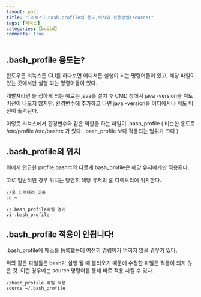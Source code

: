 ```yaml
---
layout: post
title: "[리눅스].bash_profile의 용도,위치와 적용방법(source)"
tags: [리눅스]
categories: [build]
comments: true
---
```


## .bash_profile 용도는?
 윈도우든 리눅스든 CLI를 하다보면 어디서든 실행이 되는 명령어들이 있고, 해당 파일이 있는 곳에서만 실행 되는 명령어들이 있다.
 
 개발자라면 늘 접하게 되는 예로는 java를 설치 후 CMD 창에서 java -version을 쳐도 버전이 나오지 않지만. 환경변수에 추가하고 나면 java -version을 어디에서나 쳐도 버전이 출력된다.

이렇듯 리눅스에서 환경변수와 같은 역할을 하는 파일이 .bash_profile
( 비슷한 용도로 /etc/profile /etc/bashrc 가 있다. .bash_profile 보다 적용되는 범위가 크다 )

## .bash_profile의 위치

위에서 언급한 profile,bashrc와 다르게 bash_profile은 해당 유저에게만 적용된다.

고로 일반적인 경우 위치는 당연히 해당 유저의 홈 디렉토리에 위치한다.

```aidl
//홈 디렉터리 이동
cd ~

//.bash_profile파일 열기
vi .bash_profile
```

## .bash_profile 적용이 안됩니다!

.bash_profile에 패스를 등록했는데 여전히 명령어가 먹히지 않을 경우가 있다.

위와 같은 파일들은 bash가 실행 될 때 불러오기 때문에 수정한 파일은 적용이 되지 않은 것.
이런 경우에는 source 명령어를 통해 바로 적용 시킬 수 있다.
```aidl
//bash_profile 파일 적용
source ~/.bash_profile
```